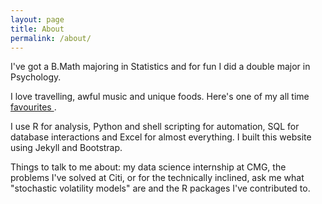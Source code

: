 ```yaml
---
layout: page
title: About
permalink: /about/
---
```

  I've got a B.Math majoring in Statistics and for fun I did a double major in Psychology. 
  
  I love travelling, awful music and unique foods. Here's one of my all time <a href=" https://www.youtube.com/watch?v=iq_d8VSM0nw">favourites </a>.
  
  I use R for analysis, Python and shell scripting for automation, SQL for database interactions and Excel for almost everything. I built this website using Jekyll and Bootstrap.
  
  Things to talk to me about: my data science internship at CMG, the problems I've solved at Citi, or for the technically inclined, ask me what "stochastic volatility models" are and the R packages I've contributed to.
